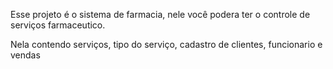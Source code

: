 Esse projeto é o sistema de farmacia, nele você podera ter o controle de serviços farmaceutico.

Nela contendo serviços, tipo do serviço, cadastro de clientes, funcionario e vendas 
